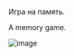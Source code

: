 Игра на память.

A memory game.

![image](https://github.com/user-attachments/assets/694e2af3-8d0e-4169-9d69-72c6bdb2c7ed)
